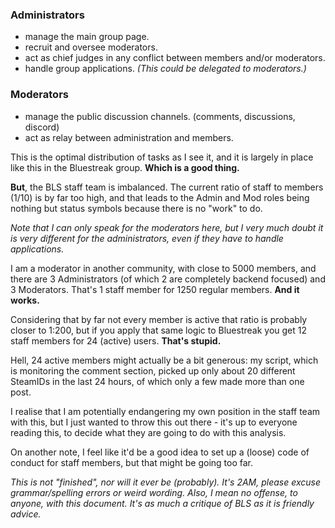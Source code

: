 ### Administrators
- manage the main group page.
- recruit and oversee moderators.
- act as chief judges in any conflict between members and/or moderators.
- handle group applications. *(This could be delegated to moderators.)*

### Moderators
- manage the public discussion channels. (comments, discussions, discord)
- act as relay between administration and members.

This is the optimal distribution of tasks as I see it, and it is largely in place like this in the Bluestreak group. __Which is a good thing.__

__But__, the BLS staff team is imbalanced. The current ratio of staff to members (1/10) is by far too high, and that leads to the Admin and Mod roles being nothing but status symbols because there is no "work" to do.

*Note that I can only speak for the moderators here, but I very much doubt it is very different for the administrators, even if they have to handle applications.*

I am a moderator in another community, with close to 5000 members, and there are 3 Administrators (of which 2 are completely backend focused) and 3 Moderators. That's 1 staff member for 1250 regular members. __And it works.__

Considering that by far not every member is active that ratio is probably closer to 1:200, but if you apply that same logic to Bluestreak you get 12 staff members for 24 (active) users. __That's stupid.__

Hell, 24 active members might actually be a bit generous: my script, which is monitoring the comment section, picked up only about 20 different SteamIDs in the last 24 hours, of which only a few made more than one post.

I realise that I am potentially endangering my own position in the staff team with this, but I just wanted to throw this out there - it's up to everyone reading this, to decide what they are going to do with this analysis.

On another note, I feel like it'd be a good idea to set up a (loose) code of conduct for staff members, but that might be going too far.

*This is not "finished", nor will it ever be (probably). It's 2AM, please excuse grammar/spelling errors or weird wording. Also, I mean no offense, to anyone, with this document. It's as much a critique of BLS as it is friendly advice.*
